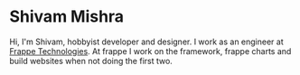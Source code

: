 # Shivam Mishra
Hi, I'm Shivam, hobbyist developer and designer. I work as an engineer at [Frappe Technologies](https://frappe.io). At frappe I work on the framework, frappe charts and build websites when not doing the first two.
